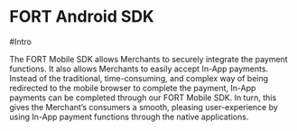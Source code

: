 # FORT Android SDK

#Intro

The FORT Mobile SDK allows Merchants to securely integrate the payment functions. It also allows Merchants to easily accept In-App payments. Instead of the traditional, time-consuming, and complex way of being redirected to the mobile browser to complete the payment, In-App payments can be completed through our FORT Mobile SDK. In turn, this gives the Merchant’s consumers a smooth, pleasing user-experience by using In-App payment functions through the native applications.
